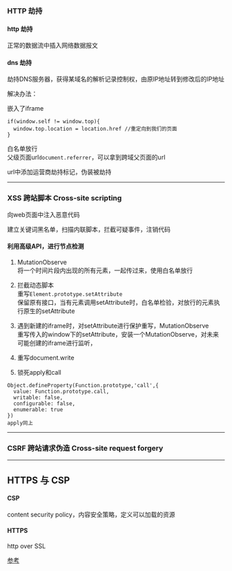 ### HTTP 劫持
#### http 劫持
正常的数据流中插入网络数据报文
#### dns 劫持
劫持DNS服务器，获得某域名的解析记录控制权，由原IP地址转到修改后的IP地址


解决办法：  

嵌入了iframe
```
if(window.self != window.top){
  window.top.location = location.href //重定向到我们的页面
}
```
白名单放行  
父级页面url`document.referrer`，可以拿到跨域父页面的url  

url中添加运营商劫持标记，伪装被劫持

----

### XSS 跨站脚本 Cross-site scripting
向web页面中注入恶意代码

建立关键词黑名单，扫描内联脚本，拦截可疑事件，注销代码  

#### 利用高级API，进行节点检测
1. MutationObserve  
将一个时间片段内出现的所有元素，一起传过来，使用白名单放行

2. 拦截动态脚本  
重写`Element.prototype.setAttribute`  
保留原有接口，当有元素调用setAttribute时，白名单检验，对放行的元素执行原生的setAttribute

3. 遇到新建的iframe时，对setAttribute进行保护重写，MutationObserve  
重写传入的window下的setAttribute，安装一个MutationObserve，对未来可能创建的iframe进行监听，

4. 重写document.write

5. 锁死apply和call
```
Object.defineProperty(Function.prototype,'call',{
  value: Function.prototype.call,
  writable: false,
  configurable: false,
  enumerable: true
})
apply同上
```

----

### CSRF 跨站请求伪造 Cross-site request forgery

----

## HTTPS 与 CSP

#### CSP
 content security policy，内容安全策略，定义可以加载的资源

#### HTTPS
http over SSL



[参考](http://www.cnblogs.com/yangxiaolan/p/5784266.html)




